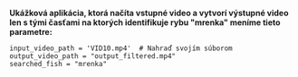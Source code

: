 **Ukážková aplikácia, ktorá načíta vstupné video a vytvorí výstupné video len s tými časťami na ktorých identifikuje rybu "mrenka" 
meníme tieto parametre:**

```
input_video_path = 'VID10.mp4'  # Nahraď svojím súborom
output_video_path = "output_filtered.mp4"
searched_fish = "mrenka"
```
